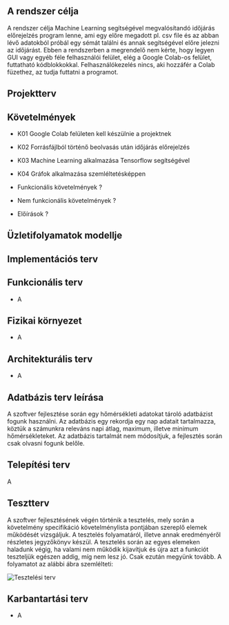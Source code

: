 
## A rendszer célja
A rendszer célja Machine Learning segítségével megvalósítandó időjárás előrejelzés program lenne, ami egy előre megadott pl. csv file és az abban lévő adatokból próbál egy sémát találni és annak segítségével előre jelezni az időjárást. Ebben a rendszerben a megrendelő nem kérte, hogy legyen GUI vagy egyéb féle felhasználói felület, elég a Google Colab-os felület, futtatható kódblokkokkal. Felhasználókezelés nincs, aki hozzáfér a Colab füzethez, az tudja futtatni a programot.

## Projektterv
 

## Követelmények
- K01 Google Colab felületen kell készülnie a projektnek
- K02 Forrásfájlból történő beolvasás után időjárás előrejelzés
- K03 Machine Learning alkalmazása Tensorflow segítségével
- K04 Gráfok alkalmazása szemléltetésképpen

- Funkcionális követelmények ?
- Nem funkcionális követelmények ?
- Előírások ?

## Üzletifolyamatok modellje


## Implementációs terv


## Funkcionális terv
   - A

## Fizikai környezet
   - A
   
## Architekturális terv
   - A

## Adatbázis terv leírása
A szoftver fejlesztése során egy hőmérsékleti adatokat tároló adatbázist fogunk használni.
Az adatbázis egy rekordja egy nap adatait tartalmazza, köztük a számunkra releváns napi átlag,
maximum, illetve minimum hőmérsékleteket.
Az adatbázis tartalmát nem módosítjuk, a fejlesztés során csak olvasni fogunk belőle.

## Telepítési terv
A 

## Tesztterv
A szoftver fejlesztésének végén történik a tesztelés, mely során a követelmény specifikáció
követelménylista pontjában szereplő elemek működését vizsgáljuk.
A tesztelés folyamatáról, illetve annak eredményéről részletes jegyzőkönyv készül.
A tesztelés során az egyes elemeken haladunk végig, ha valami nem működik kijavítjuk és 
újra azt a funkciót teszteljük egészen addig, míg nem lesz jó.
Csak ezután megyünk tovább. A folyamatot az alábbi ábra szemlélteti:

![Tesztelési terv](https://user-images.githubusercontent.com/113850216/201758430-fb3ea6f7-2838-4a23-b37b-035ed1159b01.png)

## Karbantartási terv

 - A


